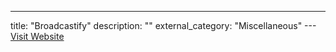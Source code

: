---
title: "Broadcastify"
description: ""
external_category: "Miscellaneous"
---[Visit Website](http://www.broadcastify.com/)

